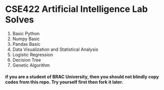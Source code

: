 # CSE422 Artificial Intelligence Lab Solves

1. Basic Python
2. Numpy Basic
3. Pandas Basic
4. Data Visualization and Statistical Analysis
5. Logistic Regression
6. Decision Tree
7. Genetic Algorithm

#### if you are a student of BRAC University, then you should not blindly copy codes from this repo. Try yourself first then fork it later.

